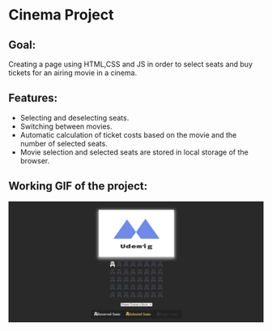 <h1> Cinema Project </h1>

<h2> Goal:</h2>

Creating a page using HTML,CSS and JS in order to select seats and buy tickets for an airing movie in a cinema.

<h2> Features:</h2>
<ul>
  <li>Selecting and deselecting seats.</li>
  <li>Switching between movies.</li>
  <li>Automatic calculation of ticket costs based on the movie and the number of selected seats.</li>
  <li>Movie selection and selected seats are stored in local storage of the browser.</li>
</ul>

<h2> Working GIF of the project:</h2>

![](working.gif)
